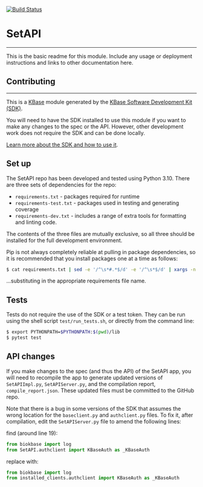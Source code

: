 [![Build Status](https://travis-ci.org/msneddon/SetAPI.svg?branch=master)](https://travis-ci.org/msneddon/SetAPI)

# SetAPI
---

This is the basic readme for this module. Include any usage or deployment instructions and links to other documentation here.


## Contributing
---
This is a [KBase](https://kbase.us) module generated by the [KBase Software Development Kit (SDK)](https://github.com/kbase/kb_sdk).

You will need to have the SDK installed to use this module if you want to make any changes to the spec or the API. However, other development work does not require the SDK and can be done locally.

[Learn more about the SDK and how to use it](https://kbase.github.io/kb_sdk_docs/).

## Set up

The SetAPI repo has been developed and tested using Python 3.10. There are three sets of dependencies for the repo:

* `requirements.txt` - packages required for runtime
* `requirements-test.txt` - packages used in testing and generating coverage
* `requirements-dev.txt` - includes a range of extra tools for formatting and linting code.

The contents of the three files are mutually exclusive, so all three should be installed for the full development environment.

Pip is not always completely reliable at pulling in package dependencies, so it is recommended that you install packages one at a time as follows:

```bash
$ cat requirements.txt | sed -e '/^\s*#.*$/d' -e '/^\s*$/d' | xargs -n 1 pip install
```

...substituting in the appropriate requirements file name.

## Tests

Tests do not require the use of the SDK or a test token. They can be run using the shell script `test/run_tests.sh`, or directly from the command line:

```bash
$ export PYTHONPATH=$PYTHONPATH:$(pwd)/lib
$ pytest test
```

## API changes

If you make changes to the spec (and thus the API) of the SetAPI app, you will need to recompile the app to generate updated versions of `SetAPIImpl.py`, `SetAPIServer.py`, and the compilation report, `compile_report.json`. These updated files must be committed to the GitHub repo.

Note that there is a bug in some versions of the SDK that assumes the wrong location for the `baseclient.py` and `authclient.py` files. To fix it, after compilation, edit the `SetAPIServer.py` file to amend the following lines:

find (around line 19):
```py
from biokbase import log
from SetAPI.authclient import KBaseAuth as _KBaseAuth
```

replace with:
```py
from biokbase import log
from installed_clients.authclient import KBaseAuth as _KBaseAuth
```
